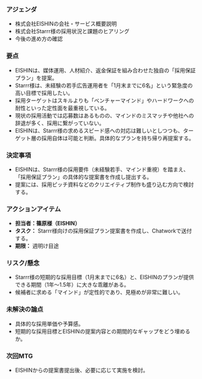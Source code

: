 ### アジェンダ
- 株式会社EISHINの会社・サービス概要説明
- 株式会社Starrr様の採用状況と課題のヒアリング
- 今後の進め方の確認

### 要点
- EISHINは、媒体運用、人材紹介、返金保証を組み合わせた独自の「採用保証プラン」を提案。
- Starrr様は、未経験の若手広告運用者を「1月末までに6名」という緊急度の高い目標で採用したい。
- 採用ターゲットはスキルよりも「ベンチャーマインド」やハードワークへの耐性といった定性面を最重視している。
- 現状の採用活動では応募数はあるものの、マインドのミスマッチや他社への辞退が多く、採用に繋がっていない。
- EISHINは、Starrr様の求めるスピード感への対応は難しいとしつつも、ターゲット層の採用自体は可能と判断。具体的なプランを持ち帰り再提案する。

### 決定事項
- EISHINは、Starrr様の採用要件（未経験若手、マインド重視）を踏まえ、「採用保証プラン」の具体的な提案書を作成し提出する。
- 提案には、採用ピッチ資料などのクリエイティブ制作も盛り込む方向で検討する。

### アクションアイテム
- **担当者：篠原様（EISHIN）**
- **タスク：** Starrr様向けの採用保証プラン提案書を作成し、Chatworkで送付する。
- **期限：** 週明け目途

### リスク/懸念
- Starrr様の短期的な採用目標（1月末までに6名）と、EISHINのプランが提供できる期間（1年〜1.5年）に大きな乖離がある。
- 候補者に求める「マインド」が定性的であり、見極めが非常に難しい。

### 未解決の論点
- 具体的な採用単価や予算感。
- 短期的な採用目標とEISHINの提案内容との期間的なギャップをどう埋めるか。

### 次回MTG
- EISHINからの提案書提出後、必要に応じて実施を検討。